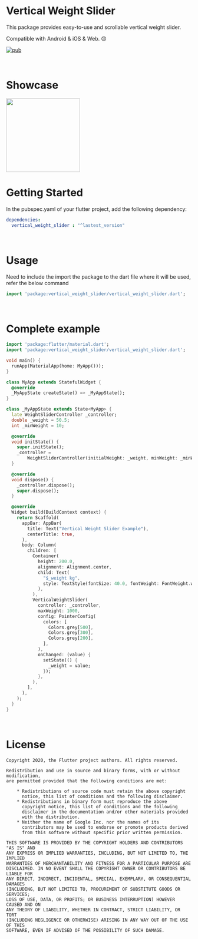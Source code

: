 # Vertical Weight Slider

This package provides easy-to-use and scrollable vertical weight slider. 

Compatible with Android & iOS & Web. :heart_eyes:

[![pub](https://img.shields.io/pub/v/vertical_weight_slider)](https://pub.dev/packages/vertical_weight_slider)


<br>

# Showcase

<img src = "https://user-images.githubusercontent.com/55150540/104460060-f3756080-55f0-11eb-9105-e398b87646b1.gif" width = 200>


<br> 

# Getting Started

In the pubspec.yaml of your flutter project, add the following dependency:

```yaml
dependencies:
  vertical_weight_slider : "^lastest_version"
```

<br>

# Usage
Need to include the import the package to the dart file where it will be used, refer the below command
```dart
import 'package:vertical_weight_slider/vertical_weight_slider.dart';
```

<br>

# Complete example
```dart
import 'package:flutter/material.dart';
import 'package:vertical_weight_slider/vertical_weight_slider.dart';

void main() {
  runApp(MaterialApp(home: MyApp()));
}

class MyApp extends StatefulWidget {
  @override
  _MyAppState createState() => _MyAppState();
}

class _MyAppState extends State<MyApp> {
  late WeightSliderController _controller;
  double _weight = 50.5;
  int _minWeight = 10;

  @override
  void initState() {
    super.initState();
    _controller =
        WeightSliderController(initialWeight: _weight, minWeight: _minWeight);
  }

  @override
  void dispose() {
    _controller.dispose();
    super.dispose();
  }

  @override
  Widget build(BuildContext context) {
    return Scaffold(
      appBar: AppBar(
        title: Text("Vertical Weight Slider Example"),
        centerTitle: true,
      ),
      body: Column(
        children: [
          Container(
            height: 200.0,
            alignment: Alignment.center,
            child: Text(
              "$_weight kg",
              style: TextStyle(fontSize: 40.0, fontWeight: FontWeight.w500),
            ),
          ),
          VerticalWeightSlider(
            controller: _controller,
            maxWeight: 1000,
            config: PointerConfig(
              colors: [
                Colors.grey[500],
                Colors.grey[300],
                Colors.grey[200],
              ],
            ),
            onChanged: (value) {
              setState(() {
                _weight = value;
              });
            },
          ),
        ],
      ),
    );
  }
}


```
<br>

# License
```
Copyright 2020, the Flutter project authors. All rights reserved.

Redistribution and use in source and binary forms, with or without modification,
are permitted provided that the following conditions are met:

    * Redistributions of source code must retain the above copyright
      notice, this list of conditions and the following disclaimer.
    * Redistributions in binary form must reproduce the above
      copyright notice, this list of conditions and the following
      disclaimer in the documentation and/or other materials provided
      with the distribution.
    * Neither the name of Google Inc. nor the names of its
      contributors may be used to endorse or promote products derived
      from this software without specific prior written permission.

THIS SOFTWARE IS PROVIDED BY THE COPYRIGHT HOLDERS AND CONTRIBUTORS "AS IS" AND
ANY EXPRESS OR IMPLIED WARRANTIES, INCLUDING, BUT NOT LIMITED TO, THE IMPLIED
WARRANTIES OF MERCHANTABILITY AND FITNESS FOR A PARTICULAR PURPOSE ARE
DISCLAIMED. IN NO EVENT SHALL THE COPYRIGHT OWNER OR CONTRIBUTORS BE LIABLE FOR
ANY DIRECT, INDIRECT, INCIDENTAL, SPECIAL, EXEMPLARY, OR CONSEQUENTIAL DAMAGES
(INCLUDING, BUT NOT LIMITED TO, PROCUREMENT OF SUBSTITUTE GOODS OR SERVICES;
LOSS OF USE, DATA, OR PROFITS; OR BUSINESS INTERRUPTION) HOWEVER CAUSED AND ON
ANY THEORY OF LIABILITY, WHETHER IN CONTRACT, STRICT LIABILITY, OR TORT
(INCLUDING NEGLIGENCE OR OTHERWISE) ARISING IN ANY WAY OUT OF THE USE OF THIS
SOFTWARE, EVEN IF ADVISED OF THE POSSIBILITY OF SUCH DAMAGE.
```
